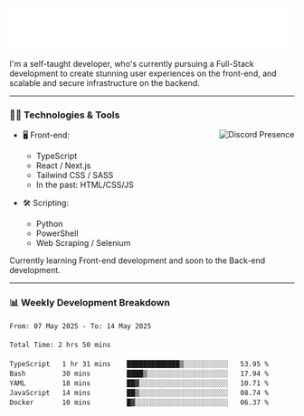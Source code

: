 <img src="assets/wave.svg" alt=":wave:" />

I'm a self-taught developer, who's currently pursuing a Full-Stack development to create stunning user experiences on the front-end, and scalable and secure infrastructure on the backend.

---

### 🧑‍💻 Technologies & Tools

<a href="https://discord.com/users/414304208649453568" target="_blank" rel="nofollow">
   <img src="https://lanyard-profile-readme.vercel.app/api/414304208649453568?idleMessage=Probably%20doing%20something%20else..." alt="Discord Presence" align="right">
</a>

- 🖥️ Front-end:

  - TypeScript
  - React / Next.js
  - Tailwind CSS / SASS
  - In the past: HTML/CSS/JS

- 🛠 Scripting:

  - Python
  - PowerShell
  - Web Scraping / Selenium

Currently learning Front-end development and soon to the Back-end development.

---

### 📊 Weekly Development Breakdown

<!--START_SECTION:waka-->

```txt
From: 07 May 2025 - To: 14 May 2025

Total Time: 2 hrs 50 mins

TypeScript   1 hr 31 mins    █████████████▒░░░░░░░░░░░   53.95 %
Bash         30 mins         ████▒░░░░░░░░░░░░░░░░░░░░   17.94 %
YAML         18 mins         ██▓░░░░░░░░░░░░░░░░░░░░░░   10.71 %
JavaScript   14 mins         ██▒░░░░░░░░░░░░░░░░░░░░░░   08.74 %
Docker       10 mins         █▓░░░░░░░░░░░░░░░░░░░░░░░   06.37 %
```

<!--END_SECTION:waka-->
